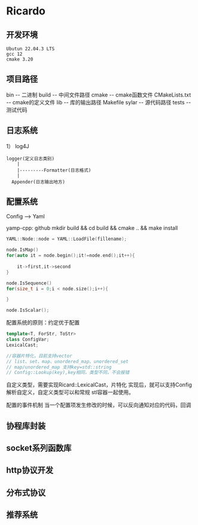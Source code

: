 # Ricardo

## 开发环境
    Ubutun 22.04.3 LTS
    gcc 12
    cmake 3.20

## 项目路径
bin -- 二进制
build -- 中间文件路径
cmake -- cmake函数文件
CMakeLists.txt  -- cmake的定义文件
lib -- 库的输出路径
Makefile
sylar -- 源代码路径
tests -- 测试代码

## 日志系统
1）
    log4J

    logger(定义日志类别)
        |
        |---------Formatter(日志格式)
        |
      Appender(日志输出地方)

## 配置系统

Config --> Yaml

yamp-cpp: github
mkdir build && cd build && cmake .. && make install

```cpp
YAML::Node::node = YAML::LoadFile(fillename);

node.IsMap()
for(auto it = node.begin();it!=node.end();it++){
     
    it->first,it->second
}

node.IsSequence()
for(size_t i = 0;i < node.size();i++){

}

node.IsScalar();
```

配置系统的原则：约定优于配置

```cpp
template<T, ForStr, ToStr>
class ConfigVar;
LexicalCast;

//容器片特化，目前支持vector
// list、set、map、unordered_map、unordered_set
// map/unordered_map 支持key=std::string 
// Config::Lookup(key),key相同，类型不同，不会报错
```

自定义类型，需要实现Ricard::LexicalCast，片特化
实现后，就可以支持Config解析自定义，自定义类型可以和常规
stl容器一起使用。

配置的事件机制
当一个配置项发生修改的时候，可以反向通知对应的代码，回调
## 协程库封装

## socket系列函数库

## http协议开发

## 分布式协议

## 推荐系统
